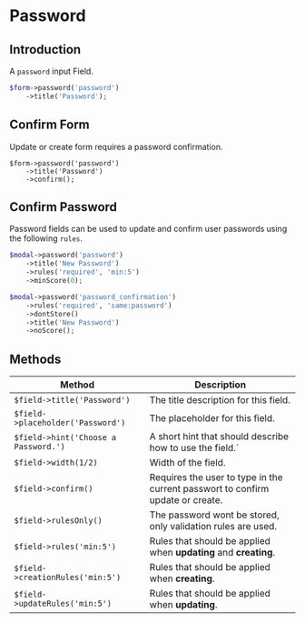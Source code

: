# Password

## Introduction

A `password` input Field.

```php
$form->password('password')
    ->title('Password');
```

## Confirm Form

Update or create form requires a password confirmation.

```php{3}
$form->password('password')
    ->title('Password')
    ->confirm();
```

## Confirm Password

Password fields can be used to update and confirm user passwords using the
following `rules`.

```php
$modal->password('password')
    ->title('New Password')
    ->rules('required', 'min:5')
    ->minScore(0);

$modal->password('password_confirmation')
    ->rules('required', 'same:password')
    ->dontStore()
    ->title('New Password')
    ->noScore();
```

## Methods

| Method                               | Description                                                                    |
| ------------------------------------ | ------------------------------------------------------------------------------ |
| `$field->title('Password')`          | The title description for this field.                                          |
| `$field->placeholder('Password')`    | The placeholder for this field.                                                |
| `$field->hint('Choose a Password.')` | A short hint that should describe how to use the field.`                       |
| `$field->width(1/2)`                 | Width of the field.                                                            |
| `$field->confirm()`                  | Requires the user to type in the current passwort to confirm update or create. |
| `$field->rulesOnly()`                | The password wont be stored, only validation rules are used.                   |
| `$field->rules('min:5')`             | Rules that should be applied when **updating** and **creating**.               |
| `$field->creationRules('min:5')`     | Rules that should be applied when **creating**.                                |
| `$field->updateRules('min:5')`       | Rules that should be applied when **updating**.                                |
